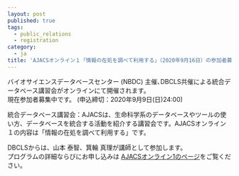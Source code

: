 ```yaml
---
layout: post
published: true
tags:
  - public_relations
  - registration
category:
  - ja
title: 'AJACSオンライン１「情報の在処を調べて利用する」（2020年9月16日）の参加者募集中です'
---
```

バイオサイエンスデータベースセンター (NBDC) 主催､DBCLS共催による統合データベース講習会がオンラインにて開催されます。  <br />
現在参加者募集中です。 (申込締切：2020年9月9日(日)24:00)  <br />

統合データベース講習会：AJACSは、生命科学系のデータベースやツールの使い方、データベースを統合する活動を紹介する講習会です。AJACSオンライン１の内容は「情報の在処を調べて利用する」です。
<br />

DBCLSからは、山本 泰智、箕輪 真理が講師として参加します。  <br />
プログラムの詳細ならびにお申し込みは [AJACSオンライン1のページ](https://biosciencedbc.jp/event/ajacs/ajacs82.html "AJACSオンライン1のページ")をご覧ください。
